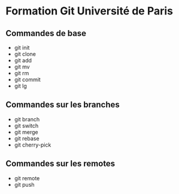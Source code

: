 # Formation Git Université de Paris

## Commandes de base 

- git init
- git clone
- git add
- git mv
- git rm
- git commit
- git lg

## Commandes sur les branches

- git branch
- git switch
- git merge
- git rebase
- git cherry-pick

## Commandes sur les remotes

- git remote
- git push
